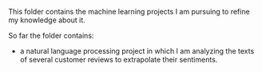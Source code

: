 This folder contains the machine learning projects I am pursuing to refine my knowledge about it. 

So far the folder contains:

- a natural language processing project in which I am analyzing the texts of several customer reviews to extrapolate their sentiments.
